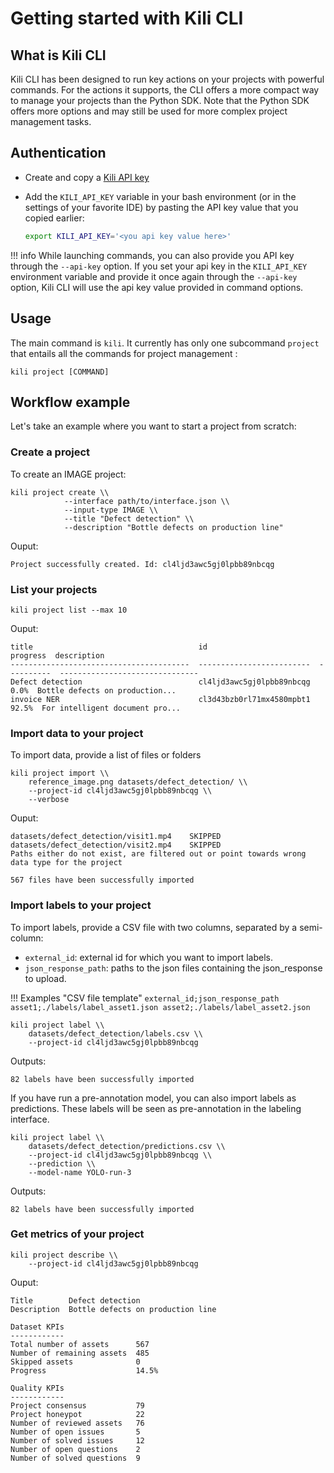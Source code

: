 # Getting started with Kili CLI

## What is Kili CLI

Kili CLI has been designed to run key actions on your projects with powerful commands.
For the actions it supports, the CLI offers a more compact way to manage your projects than the Python SDK. Note that the Python SDK offers more options and may still be used for more complex project management tasks.

## Authentication

- Create and copy a [Kili API key](https://docs.kili-technology.com/docs/creating-an-api-key)
- Add the `KILI_API_KEY` variable in your bash environment (or in the settings of your favorite IDE) by pasting the API key value that you copied earlier:

  ```bash
  export KILI_API_KEY='<you api key value here>'
  ```

!!! info
    While launching commands, you can also provide you API key through the `--api-key` option. If you set your api key in the `KILI_API_KEY` environment variable and provide it once again through the `--api-key` option, Kili CLI will use the api key value provided in command options.

## Usage

The main command is `kili`. It currently has only one subcommand `project` that entails all the commands for project management :

```
kili project [COMMAND]
```

## Workflow example

Let's take an example where you want to start a project from scratch:

### Create a project

To create an IMAGE project:

```
kili project create \\
            --interface path/to/interface.json \\
            --input-type IMAGE \\
            --title "Defect detection" \\
            --description "Bottle defects on production line"
```

Ouput:

```
Project successfully created. Id: cl4ljd3awc5gj0lpbb89nbcqg
```

### List your projects

```
kili project list --max 10
```

Ouput:

```
title                                     id                           progress  description
----------------------------------------  -------------------------  ----------  -------------------------------
Defect detection                          cl4ljd3awc5gj0lpbb89nbcqg        0.0%  Bottle defects on production...
invoice NER                               cl3d43bzb0rl71mx4580mpbt1       92.5%  For intelligent document pro...
```

### Import data to your project

To import data, provide a list of files or folders

```
kili project import \\
    reference_image.png datasets/defect_detection/ \\
    --project-id cl4ljd3awc5gj0lpbb89nbcqg \\
    --verbose
```

Ouput:

```
datasets/defect_detection/visit1.mp4    SKIPPED
datasets/defect_detection/visit2.mp4    SKIPPED
Paths either do not exist, are filtered out or point towards wrong data type for the project

567 files have been successfully imported
```

### Import labels to your project

To import labels, provide a CSV file with two columns, separated by a semi-column:

- `external_id`: external id for which you want to import labels.
- `json_response_path`: paths to the json files containing the json_response to upload.

!!! Examples "CSV file template"
    ```
    external_id;json_response_path
    asset1;./labels/label_asset1.json
    asset2;./labels/label_asset2.json
    ```

```
kili project label \\
    datasets/defect_detection/labels.csv \\
    --project-id cl4ljd3awc5gj0lpbb89nbcqg
```

Outputs:

```
82 labels have been successfully imported
```

If you have run a pre-annotation model, you can also import labels as predictions.
These labels will be seen as pre-annotation in the labeling interface.

```
kili project label \\
    datasets/defect_detection/predictions.csv \\
    --project-id cl4ljd3awc5gj0lpbb89nbcqg \\
    --prediction \\
    --model-name YOLO-run-3
```

Outputs:

```
82 labels have been successfully imported
```

### Get metrics of your project

```
kili project describe \\
    --project-id cl4ljd3awc5gj0lpbb89nbcqg
```

Ouput:

```
Title        Defect detection
Description  Bottle defects on production line

Dataset KPIs
------------
Total number of assets      567
Number of remaining assets  485
Skipped assets              0
Progress                    14.5%

Quality KPIs
------------
Project consensus           79
Project honeypot            22
Number of reviewed assets   76
Number of open issues       5
Number of solved issues     12
Number of open questions    2
Number of solved questions  9
```
